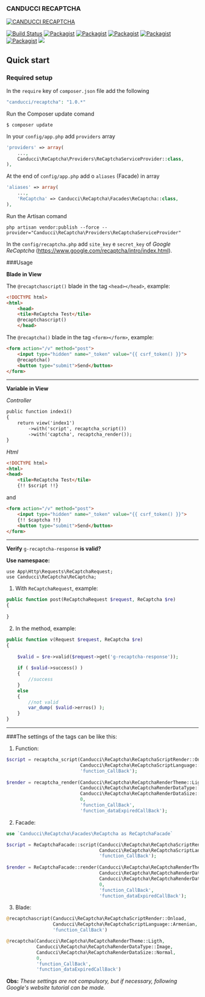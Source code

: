 ### CANDUCCI RECAPTCHA

[![CANDUCCI RECAPTCHA](http://i1194.photobucket.com/albums/aa377/netdragoon1/captcha_zpsxfi4kpgn.png)](https://packagist.org/packages/canducci/recaptcha)

[![Build Status](https://travis-ci.org/netdragoon/recaptchaphp.svg?branch=master)](https://travis-ci.org/netdragoon/recaptchaphp)
[![Packagist](https://img.shields.io/packagist/dt/canducci/recaptcha.svg?style=flat)](https://packagist.org/packages/canducci/recaptcha)
[![Packagist](https://img.shields.io/packagist/dd/canducci/recaptcha.svg?style=flat)](https://packagist.org/packages/canducci/recaptcha)
[![Packagist](https://img.shields.io/packagist/dm/canducci/recaptcha.svg?style=flat)](https://packagist.org/packages/canducci/recaptcha)
[![Packagist](https://img.shields.io/packagist/l/canducci/recaptcha.svg)](https://packagist.org/packages/canducci/recaptcha)
[![Packagist](https://img.shields.io/packagist/v/canducci/recaptcha.svg?label=version)](https://packagist.org/packages/canducci/recaptcha)
[![](https://img.shields.io/twitter/url/https/packagist.org/packages/canducci/recaptcha.svg?style=social)]()

## Quick start

### Required setup

In the `require` key of `composer.json` file add the following

```PHP
"canducci/recaptcha": "1.0.*" 

```

Run the Composer update comand

    $ composer update
    
In your `config/app.php` add `providers` array

```PHP
'providers' => array(
    ...,    
    Canducci\ReCaptcha\Providers\ReCaptchaServiceProvider::class,
),
```   
 

At the end of `config/app.php` add o `aliases` (Facade) in array

```PHP
'aliases' => array(
    ...,    
    'ReCaptcha' => Canducci\ReCaptcha\Facades\ReCaptcha::class,
),
``` 

Run the Artisan comand

    php artisan vendor:publish --force --provider="Canducci\ReCaptcha\Providers\ReCaptchaServiceProvider"


In the `config/recaptcha.php` add `site_key` e `secret_key` of _Google ReCaptcha_ (https://www.google.com/recaptcha/intro/index.html).

###Usage

__Blade in View__

The `@recaptchascript()` blade in the tag `<head></head>`, example:

```HTML
<!DOCTYPE html>
<html>
    <head>
    <tile>ReCaptcha Test</tile>
    @recaptchascript()
    </head>
```    

The `@recaptcha()` blade in the tag `<form></form>`, example:
```HTML
<form action="/v" method="post">
    <input type="hidden" name="_token" value="{{ csrf_token() }}">
    @recaptcha()
    <button type="submit">Send</button>
</form>
```
___

__Variable in View__

_Controller_
```HTML
public function index1()
{
    return view('index1')
        ->with('script', recaptcha_script())
        ->with('captcha', recaptcha_render());
}

```

_Html_
```HTML
<!DOCTYPE html>
<html>
<head>
    <tile>ReCaptcha Test</tile>
    {!! $script !!}
```
and
```HTML   
<form action="/v" method="post">
    <input type="hidden" name="_token" value="{{ csrf_token() }}">
    {!! $captcha !!}
    <button type="submit">Send</button>
</form>
```    

___

__Verify__ `g-recaptcha-response` __is valid?__

__Use namespace:__

    use App\Http\Requests\ReCaptchaRequest;
    use Canducci\ReCaptcha\ReCaptcha;
    
1) With `ReCaptchaRequest`, example:

```PHP
public function post(ReCaptchaRequest $request, ReCaptcha $re)
{
    
}
```

2) In the method, example:

```PHP
public function v(Request $request, ReCaptcha $re)
{    
 
    $valid = $re->valid($request->get('g-recaptcha-response'));
    
    if ( $valid->success() )
    {
        //success
    }
    else
    {
        //not valid
        var_dump( $valid->erros() );
    }
}

```

___

###The settings of the tags can be like this:

1) Function:
```PHP
$script = recaptcha_script(Canducci\ReCaptcha\ReCaptchaScriptRender::Onload, 
                           Canducci\ReCaptcha\ReCaptchaScriptLanguage::Armenian, 
                           'function_CallBack');
                           
$render = recaptcha_render(Canducci\ReCaptcha\ReCaptchaRenderTheme::Ligth, 
                           Canducci\ReCaptcha\ReCaptchaRenderDataType::Image, 
                           Canducci\ReCaptcha\ReCaptchaRenderDataSize::Normal, 
                           0, 
                           'function_CallBack', 
                           'function_dataExpiredCallBack');
```

2) Facade:

```PHP
use `Canducci\ReCaptcha\Facades\ReCaptcha as ReCaptchaFacade`
```    

```PHP    
$script = ReCaptchaFacade::script(Canducci\ReCaptcha\ReCaptchaScriptRender::Onload, 
                                  Canducci\ReCaptcha\ReCaptchaScriptLanguage::Armenian, 
                                  'function_CallBack');
                                  
$render = ReCaptchaFacade::render(Canducci\ReCaptcha\ReCaptchaRenderTheme::Ligth, 
                                  Canducci\ReCaptcha\ReCaptchaRenderDataType::Image, 
                                  Canducci\ReCaptcha\ReCaptchaRenderDataSize::Normal, 
                                  0, 
                                  'function_CallBack', 
                                  'function_dataExpiredCallBack');
```

3) Blade:
```PHP
@recaptchascript(Canducci\ReCaptcha\ReCaptchaScriptRender::Onload, 
                 Canducci\ReCaptcha\ReCaptchaScriptLanguage::Armenian,
                 'function_CallBack')

@recaptcha(Canducci\ReCaptcha\ReCaptchaRenderTheme::Ligth, 
           Canducci\ReCaptcha\ReCaptchaRenderDataType::Image, 
           Canducci\ReCaptcha\ReCaptchaRenderDataSize::Normal, 
           0, 
           'function_CallBack', 
           'function_dataExpiredCallBack')
```

__Obs:__ _These settings are not compulsory, but if necessary, following Google's website tutorial can be made._